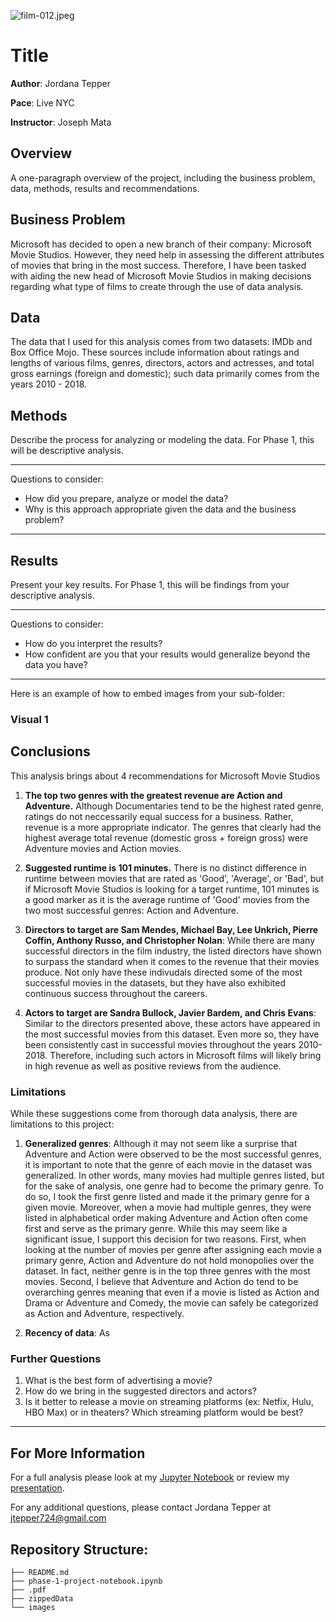 ![film-012.jpeg](attachment:film-012.jpeg)

# Title

**Author**: Jordana Tepper

**Pace**: Live NYC

**Instructor**: Joseph Mata

## Overview

A one-paragraph overview of the project, including the business problem, data, methods, results and recommendations.

## Business Problem

Microsoft has decided to open a new branch of their company: Microsoft Movie Studios. However, they need help in assessing the different attributes of movies that bring in the most success. Therefore, I have been tasked with aiding the new head of Microsoft Movie Studios in making decisions regarding what type of films to create through the use of data analysis. 

## Data

The data that I used for this analysis comes from two datasets: IMDb and Box Office Mojo. These sources include information about ratings and lengths of various films, genres, directors, actors and actresses, and total gross earnings (foreign and domestic); such data primarily comes from the years 2010 - 2018.

## Methods

Describe the process for analyzing or modeling the data. For Phase 1, this will be descriptive analysis.

***
Questions to consider:
* How did you prepare, analyze or model the data?
* Why is this approach appropriate given the data and the business problem?
***

## Results

Present your key results. For Phase 1, this will be findings from your descriptive analysis.

***
Questions to consider:
* How do you interpret the results?
* How confident are you that your results would generalize beyond the data you have?
***

Here is an example of how to embed images from your sub-folder:

### Visual 1


## Conclusions

This analysis brings about 4 recommendations for Microsoft Movie Studios

1. **The top two genres with the greatest revenue are Action and Adventure.** Although Documentaries tend to be the highest rated genre, ratings do not neccessarily equal success for a business. Rather, revenue is a more appropriate indicator. The genres that clearly had the highest average total revenue (domestic gross + foreign gross) were Adventure movies and Action movies.

2. **Suggested runtime is 101 minutes.** There is no distinct difference in runtime between movies that are rated as 'Good', 'Average', or 'Bad', but if Microsoft Movie Studios is looking for a target runtime, 101 minutes is a good marker as it is the average runtime of 'Good' movies from the two most successful genres: Action and Adventure.

3. **Directors to target are Sam Mendes, Michael Bay, Lee Unkrich, Pierre Coffin, Anthony Russo, and Christopher Nolan**: While there are many successful directors in the film industry, the listed directors have shown to surpass the standard when it comes to the revenue that their movies produce. Not only have these indivudals directed some of the most successful movies in the datasets, but they have also exhibited continuous success throughout the careers.   
4. **Actors to target are Sandra Bullock, Javier Bardem, and Chris Evans**: Similar to the directors presented above, these actors have appeared in the most successful movies from this dataset. Even more so, they have been consistently cast in successful movies throughout the years 2010-2018. Therefore, including such actors in Microsoft films will likely bring in high revenue as well as positive reviews from the audience. 

### Limitations

While these suggestions come from thorough data analysis, there are limitations to this project:

1. **Generalized genres**: Although it may not seem like a surprise that Adventure and Action were observed to be the most successful genres, it is important to note that the genre of each movie in the dataset was generalized. In other words, many movies had multiple genres listed, but for the sake of analysis, one genre had to become the primary genre. To do so, I took the first genre listed and made it the primary genre for a given movie. Moreover, when a movie had multiple genres, they were listed in alphabetical order making Adventure and Action often come first and serve as the primary genre. While this may seem like a significant issue, I support this decision for two reasons. First, when looking at the number of movies per genre after assigning each movie a primary genre, Action and Adventure do not hold monopolies over the dataset. In fact, neither genre is in the top three genres with the most movies. Second, I believe that Adventure and Action do tend to be overarching genres meaning that even if a movie is listed as Action and Drama or Adventure and Comedy, the movie can safely be categorized as Action and Adventure, respectively.

2. **Recency of data**: As 

### Further Questions

1. What is the best form of advertising a movie?
2. How do we bring in the suggested directors and actors?
3. Is it better to release a movie on streaming platforms (ex: Netfix, Hulu, HBO Max) or in theaters? Which streaming platform would be best?

***


## For More Information

For a full analysis please look at my [Jupyter Notebook](./phase-1-project-notebook.ipynb) or review my [presentation](./).

For any additional questions, please contact Jordana Tepper at jtepper724@gmail.com

## Repository Structure:

```
├── README.md                           
├── phase-1-project-notebook.ipynb   
├── .pdf         
├── zippedData                                
└── images                              
```
